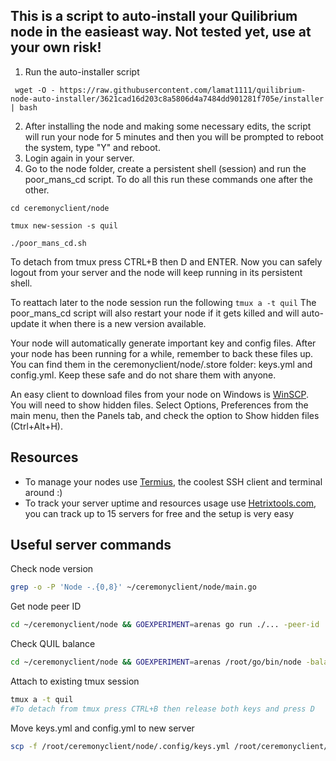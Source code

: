 

## This is a script to auto-install your Quilibrium node in the easieast way. Not tested yet, use at your own risk!

 1. Run the auto-installer script
```
 wget -O - https://raw.githubusercontent.com/lamat1111/quilibrium-node-auto-installer/3621cad16d203c8a5806d4a7484dd901281f705e/installer | bash
```
 2. After installing the node and making some necessary edits, the script will run your node for 5 minutes and then you will be prompted to reboot the system, type "Y" and reboot.
 3. Login again in your server.
 4. Go to the node folder, create a persistent shell (session) and run the poor_mans_cd script. To do all this run these commands one after the other.
```
cd ceremonyclient/node 
```

```
tmux new-session -s quil 
```

```
./poor_mans_cd.sh
```

To detach from tmux press CTRL+B then D and ENTER. Now you can safely logout from your server and the node will keep running in its persistent shell.

To reattach later to the node session run the following `tmux a -t quil`
The poor_mans_cd script will also restart your node if it gets killed and will auto-update it when there is a new version available.


Your node will automatically generate important key and config files. After your node has been running for a while, remember to back these files up. You can find them in the ceremonyclient/node/.store folder: keys.yml and config.yml. Keep these safe and do not share them with anyone. 

An easy client to download files from your node on Windows is [WinSCP](https://winscp.net/eng/index.php). You will need to show hidden files. Select Options, Preferences from the main menu, then the Panels tab, and check the option to Show hidden files (Ctrl+Alt+H).

## Resources
 - To manage your nodes use [Termius](https://termius.com/), the coolest SSH client and terminal around :) 
 - To track your server uptime and  resources usage use [Hetrixtools.com](https://hetrixtools.com/), you can track up to 15 servers for free and the setup is very easy

## Useful server commands

Check node version
```bash
grep -o -P 'Node -.{0,8}' ~/ceremonyclient/node/main.go
```

Get node peer ID
```bash
cd ~/ceremonyclient/node && GOEXPERIMENT=arenas go run ./... -peer-id
```

Check QUIL balance
```bash
cd ~/ceremonyclient/node && GOEXPERIMENT=arenas /root/go/bin/node -balance
```

Attach to existing tmux session
```bash
tmux a -t quil
#To detach from tmux press CTRL+B then release both keys and press D 
```

Move keys.yml and config.yml to new server
```bash
scp -f /root/ceremonyclient/node/.config/keys.yml /root/ceremonyclient/node/.config/config.yml root@<NEW_SERVER_IP>:/root/ceremonyclient/node/.config/
```

